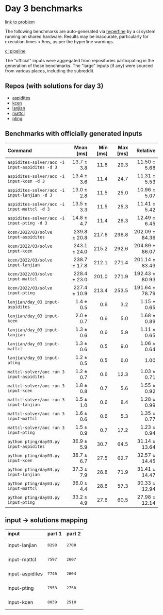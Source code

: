 # Day 3 benchmarks

[link to problem](http://adventofcode.com/2022/day/3)

The following benchmarks are auto-generated via [hyperfine](https://github.com/sharkdp/hyperfine) by a ci system running on shared hardware. Results may be inaccurate, particularly for execution times < 5ms, as per the hyperfine warnings.

[ci pipeline](http://ci.papercode.net:8080/teams/aoc2022/pipelines/aoc-compare-2022)

The "official" inputs were aggregated from repositories participating in the generation of these benchmarks. The "large" inputs (if any) were sourced from various places, including the subreddit.

## Repos (with solutions for day 3)


- [aspidites](https://github.com/aspidites/aoc2022)
- [kcen](https://github.com/kcen/AdventOfCode)
- [lanjian](https://github.com/LanJian/aoc-2022)
- [mattcl](https://github.com/mattcl/aoc2022)
- [pting](https://github.com/pting/aoc2022)

## Benchmarks with officially generated inputs
| Command | Mean [ms] | Min [ms] | Max [ms] | Relative |
|:---|---:|---:|---:|---:|
| `aspidites-solver/aoc -i input-aspidites -d 3` | 13.7 ± 3.8 | 11.6 | 29.3 | 11.50 ± 5.68 |
| `aspidites-solver/aoc -i input-kcen -d 3` | 13.4 ± 3.6 | 11.4 | 24.7 | 11.31 ± 5.53 |
| `aspidites-solver/aoc -i input-lanjian -d 3` | 13.0 ± 2.8 | 11.5 | 25.0 | 10.96 ± 5.07 |
| `aspidites-solver/aoc -i input-mattcl -d 3` | 13.5 ± 3.3 | 11.5 | 25.3 | 11.41 ± 5.42 |
| `aspidites-solver/aoc -i input-pting -d 3` | 14.8 ± 4.7 | 11.4 | 26.3 | 12.49 ± 6.45 |
| `kcen/2022/03/solve input-aspidites` | 239.8 ± 20.8 | 217.6 | 296.8 | 202.09 ± 84.36 |
| `kcen/2022/03/solve input-kcen` | 243.1 ± 24.0 | 215.2 | 292.6 | 204.89 ± 86.07 |
| `kcen/2022/03/solve input-lanjian` | 238.7 ± 17.8 | 212.1 | 271.4 | 201.14 ± 83.49 |
| `kcen/2022/03/solve input-mattcl` | 228.4 ± 23.0 | 201.0 | 271.9 | 192.43 ± 80.93 |
| `kcen/2022/03/solve input-pting` | 227.4 ± 10.9 | 213.4 | 253.5 | 191.64 ± 78.79 |
| `lanjian/day_03 input-aspidites` | 1.4 ± 0.5 | 0.6 | 3.2 | 1.15 ± 0.65 |
| `lanjian/day_03 input-kcen` | 2.0 ± 0.7 | 0.6 | 5.0 | 1.68 ± 0.89 |
| `lanjian/day_03 input-lanjian` | 1.3 ± 0.6 | 0.6 | 5.9 | 1.11 ± 0.65 |
| `lanjian/day_03 input-mattcl` | 1.3 ± 0.6 | 0.5 | 9.0 | 1.06 ± 0.64 |
| `lanjian/day_03 input-pting` | 1.2 ± 0.5 | 0.5 | 6.0 | 1.00 |
| `mattcl-solver/aoc run 3 input-aspidites` | 1.2 ± 0.7 | 0.6 | 12.3 | 1.03 ± 0.71 |
| `mattcl-solver/aoc run 3 input-kcen` | 1.8 ± 0.8 | 0.7 | 5.6 | 1.55 ± 0.92 |
| `mattcl-solver/aoc run 3 input-lanjian` | 1.5 ± 1.0 | 0.6 | 8.4 | 1.28 ± 0.99 |
| `mattcl-solver/aoc run 3 input-mattcl` | 1.6 ± 0.6 | 0.6 | 5.3 | 1.35 ± 0.77 |
| `mattcl-solver/aoc run 3 input-pting` | 1.5 ± 0.9 | 0.7 | 17.2 | 1.23 ± 0.94 |
| `python pting/day03.py input-aspidites` | 36.9 ± 5.9 | 30.7 | 64.5 | 31.14 ± 13.64 |
| `python pting/day03.py input-kcen` | 38.7 ± 6.7 | 27.5 | 62.7 | 32.57 ± 14.45 |
| `python pting/day03.py input-lanjian` | 37.3 ± 7.9 | 28.8 | 71.9 | 31.41 ± 14.47 |
| `python pting/day03.py input-mattcl` | 36.0 ± 4.4 | 28.6 | 57.3 | 30.33 ± 12.94 |
| `python pting/day03.py input-pting` | 33.2 ± 4.9 | 27.6 | 60.5 | 27.98 ± 12.14 |

## input -> solutions mapping
|input|part 1|part 2|
|:---|:---|:---|
|input-lanjian|<pre>8298</pre>|<pre>2708</pre>|
|input-mattcl|<pre>7597</pre>|<pre>2607</pre>|
|input-aspidites|<pre>7746</pre>|<pre>2604</pre>|
|input-pting|<pre>7553</pre>|<pre>2758</pre>|
|input-kcen|<pre>8039</pre>|<pre>2510</pre>|
